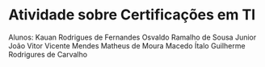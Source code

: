 # Atividade sobre Certificações em TI


Alunos:
Kauan Rodrigues de Fernandes
Osvaldo Ramalho de Sousa Junior
João Vitor Vicente Mendes
Matheus de Moura Macedo
Ítalo Guilherme Rodrigures de Carvalho
